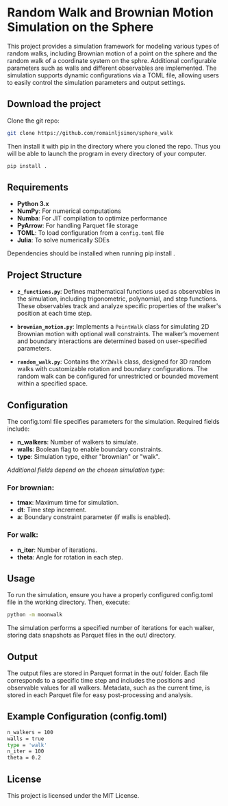# Random Walk and Brownian Motion Simulation on the Sphere

This project provides a simulation framework for modeling various types of random walks, including Brownian motion of a point on the sphere and the random walk of a coordinate system on the sphre. Additional configurable parameters such as walls and different observables are implemented. The simulation supports dynamic configurations via a TOML file, allowing users to easily control the simulation parameters and output settings.

## Download the project

Clone the git repo:

 ```bash
git clone https://github.com/romainljsimon/sphere_walk
 ```

Then install it with pip in the directory where you cloned the repo. Thus you will be able to launch the program in every directory of your computer.
 ```bash
pip install .
```

## Requirements

- **Python 3.x**
- **NumPy**: For numerical computations
- **Numba**: For JIT compilation to optimize performance
- **PyArrow**: For handling Parquet file storage
- **TOML**: To load configuration from a `config.toml` file
- **Julia**: To solve numerically SDEs

Dependencies should be installed when running pip install .

## Project Structure

- **`z_functions.py`**: Defines mathematical functions used as observables in the simulation, including trigonometric, polynomial, and step functions. These observables track and analyze specific properties of the walker's position at each time step.
  
- **`brownian_motion.py`**: Implements a `PointWalk` class for simulating 2D Brownian motion with optional wall constraints. The walker’s movement and boundary interactions are determined based on user-specified parameters.

- **`random_walk.py`**: Contains the `XYZWalk` class, designed for 3D random walks with customizable rotation and boundary configurations. The random walk can be configured for unrestricted or bounded movement within a specified space.


## Configuration

The config.toml file specifies parameters for the simulation. Required fields include:

- **n_walkers**: Number of walkers to simulate.
- **walls**: Boolean flag to enable boundary constraints.
- **type**: Simulation type, either "brownian" or "walk".

*Additional fields depend on the chosen simulation type*:

### For brownian:
- **tmax**: Maximum time for simulation.
- **dt**: Time step increment.
- **a**: Boundary constraint parameter (if walls is enabled).

### For walk:
- **n_iter**: Number of iterations.
- **theta**: Angle for rotation in each step.

## Usage
To run the simulation, ensure you have a properly configured config.toml file in the working directory. Then, execute:

```bash
python -m moonwalk
```

The simulation performs a specified number of iterations for each walker, storing data snapshots as Parquet files in the out/ directory.

## Output

The output files are stored in Parquet format in the out/ folder. Each file corresponds to a specific time step and includes the positions and observable values for all walkers.
Metadata, such as the current time, is stored in each Parquet file for easy post-processing and analysis.

## Example Configuration (config.toml)

```bash
n_walkers = 100
walls = true
type = 'walk'
n_iter = 100
theta = 0.2
```

## License
This project is licensed under the MIT License.
